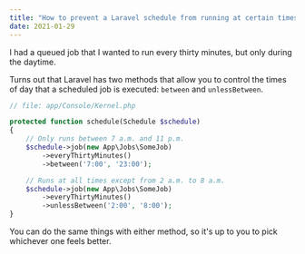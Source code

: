 ```yaml
---
title: "How to prevent a Laravel schedule from running at certain times"
date: 2021-01-29
---
```

I had a queued job that I wanted to run every thirty minutes, but only during the daytime.

Turns out that Laravel has two methods that allow you to control the times of day that a scheduled job is executed: `between` and `unlessBetween`.

```php
// file: app/Console/Kernel.php

protected function schedule(Schedule $schedule)
{
    // Only runs between 7 a.m. and 11 p.m.
    $schedule->job(new App\Jobs\SomeJob)
        ->everyThirtyMinutes()
        ->between('7:00', '23:00');

    // Runs at all times except from 2 a.m. to 8 a.m.
    $schedule->job(new App\Jobs\SomeJob)
        ->everyThirtyMinutes()
        ->unlessBetween('2:00', '8:00');
}

```

You can do the same things with either method, so it's up to you to pick whichever one feels better.
